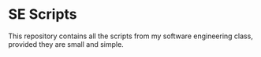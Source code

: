 ﻿# SE Scripts
This repository contains all the scripts from my software engineering class, provided they are small and simple.
